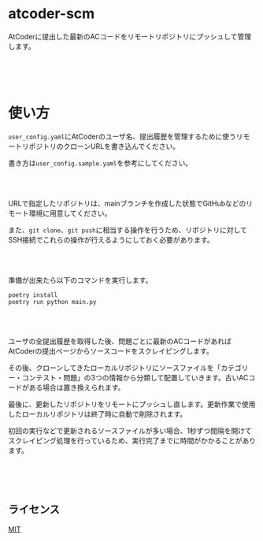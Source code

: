 # atcoder-scm
AtCoderに提出した最新のACコードをリモートリポジトリにプッシュして管理します。

<br>
<br>
<br>

# 使い方

`user_config.yaml`にAtCoderのユーザ名、提出履歴を管理するために使うリモートリポジトリのクローンURLを書き込んでください。

書き方は`user_config.sample.yaml`を参考にしてください。

<br>
<br>

URLで指定したリポジトリは、mainブランチを作成した状態でGitHubなどのリモート環境に用意してください。

また、`git clone`、`git push`に相当する操作を行うため、リポジトリに対してSSH接続でこれらの操作が行えるようにしておく必要があります。

<br>
<br>

準備が出来たら以下のコマンドを実行します。

```
poetry install
poetry run python main.py
```

<br>
<br>

ユーザの全提出履歴を取得した後、問題ごとに最新のACコードがあればAtCoderの提出ページからソースコードをスクレイピングします。

その後、クローンしてきたローカルリポジトリにソースファイルを「カテゴリー・コンテスト・問題」の3つの情報から分類して配置していきます。古いACコードがある場合は置き換えられます。

最後に、更新したリポジトリをリモートにプッシュし直します。更新作業で使用したローカルリポジトリは終了時に自動で削除されます。

初回の実行などで更新されるソースファイルが多い場合、1秒ずつ間隔を開けてスクレイピング処理を行っているため、実行完了までに時間がかかることがあります。

<br>
<br>
<br>

## ライセンス
[MIT](https://github.com/tawainfer/atcoder-scm/blob/main/LICENSE)
